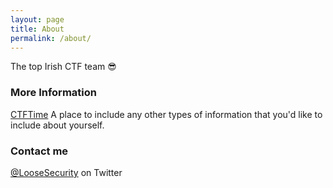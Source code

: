 ```yaml
---
layout: page
title: About
permalink: /about/
---
```


The top Irish CTF team 😎

### More Information

[CTFTime](https://ctftime.org/team/179144)
A place to include any other types of information that you'd like to include about yourself.

### Contact me

[@LooseSecurity](https://twitter.com/LooseSecurity) on Twitter